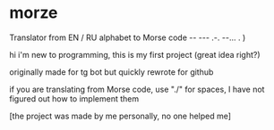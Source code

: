 # morze
Translator from EN / RU alphabet to Morse code -- --- .-.  --... .  ) 

hi i'm new to programming, this is my first project (great idea right?)

originally made for tg bot but quickly rewrote for github

if you are translating from Morse code, use "./" for spaces, I have not figured out how to implement them


[the project was made by me personally, no one helped me]
